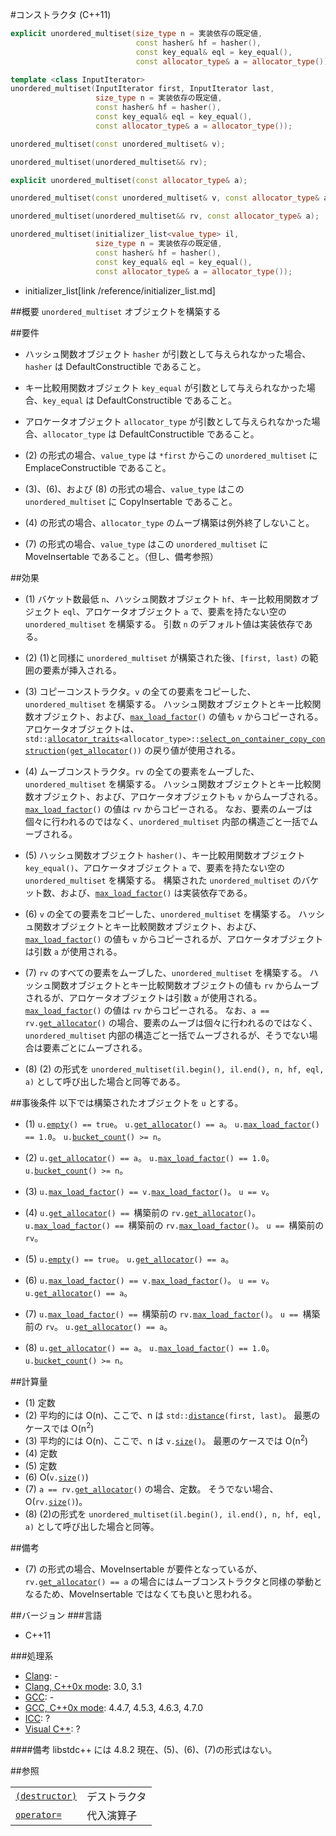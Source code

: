 #コンストラクタ (C++11)
```cpp
explicit unordered_multiset(size_type n = 実装依存の既定値,
                            const hasher& hf = hasher(),
                            const key_equal& eql = key_equal(),
                            const allocator_type& a = allocator_type());  // (1)

template <class InputIterator>
unordered_multiset(InputIterator first, InputIterator last,
                   size_type n = 実装依存の既定値,
                   const hasher& hf = hasher(),
                   const key_equal& eql = key_equal(),
                   const allocator_type& a = allocator_type());           // (2)

unordered_multiset(const unordered_multiset& v);                          // (3)

unordered_multiset(unordered_multiset&& rv);                              // (4)

explicit unordered_multiset(const allocator_type& a);                     // (5)

unordered_multiset(const unordered_multiset& v, const allocator_type& a); // (6)

unordered_multiset(unordered_multiset&& rv, const allocator_type& a);     // (7)

unordered_multiset(initializer_list<value_type> il,
                   size_type n = 実装依存の既定値,
                   const hasher& hf = hasher(),
                   const key_equal& eql = key_equal(),
                   const allocator_type& a = allocator_type());           // (8)
```
* initializer_list[link /reference/initializer_list.md]

##概要
`unordered_multiset` オブジェクトを構築する


##要件
- ハッシュ関数オブジェクト `hasher` が引数として与えられなかった場合、`hasher` は DefaultConstructible であること。

- キー比較用関数オブジェクト `key_equal` が引数として与えられなかった場合、`key_equal` は DefaultConstructible であること。

- アロケータオブジェクト `allocator_type` が引数として与えられなかった場合、`allocator_type` は DefaultConstructible であること。

- (2) の形式の場合、`value_type` は `*first` からこの `unordered_multiset` に EmplaceConstructible であること。

- (3)、(6)、および (8) の形式の場合、`value_type` はこの `unordered_multiset` に CopyInsertable であること。

- (4) の形式の場合、`allocator_type` のムーブ構築は例外終了しないこと。

- (7) の形式の場合、`value_type` はこの `unordered_multiset` に MoveInsertable であること。（但し、備考参照）


##効果

- (1)	バケット数最低 `n`、ハッシュ関数オブジェクト `hf`、キー比較用関数オブジェクト `eql`、アロケータオブジェクト `a` で、要素を持たない空の `unordered_multiset` を構築する。
	引数 `n` のデフォルト値は実装依存である。

- (2)	(1)と同様に `unordered_multiset` が構築された後、`[first, last)` の範囲の要素が挿入される。

- (3)	コピーコンストラクタ。`v` の全ての要素をコピーした、`unordered_multiset` を構築する。
	ハッシュ関数オブジェクトとキー比較関数オブジェクト、および、[`max_load_factor`](./max_load_factor.md)`()` の値も `v` からコピーされる。
	アロケータオブジェクトは、`std::`[`allocator_traits`](/reference/memory/allocator_traits.md)`<allocator_type>::`[`select_on_container_copy_construction`](/reference/memory/allocator_traits/select_on_container_copy_construction.md)`(`[`get_allocator`](./get_allocator.md)`())` の戻り値が使用される。

- (4)	ムーブコンストラクタ。`rv` の全ての要素をムーブした、`unordered_multiset` を構築する。
	ハッシュ関数オブジェクトとキー比較関数オブジェクト、および、アロケータオブジェクトも `v` からムーブされる。
	[`max_load_factor`](./max_load_factor.md)`()` の値は `rv` からコピーされる。
	なお、要素のムーブは個々に行われるのではなく、`unordered_multiset` 内部の構造ごと一括でムーブされる。

- (5)	ハッシュ関数オブジェクト `hasher()`、キー比較用関数オブジェクト `key_equal()`、アロケータオブジェクト `a` で、要素を持たない空の `unordered_multiset` を構築する。
	構築された `unordered_multiset` のバケット数、および、[`max_load_factor`](./max_load_factor.md)`()` は実装依存である。

- (6)	`v` の全ての要素をコピーした、`unordered_multiset` を構築する。
	ハッシュ関数オブジェクトとキー比較関数オブジェクト、および、[`max_load_factor`](./max_load_factor.md)`()` の値も `v` からコピーされるが、アロケータオブジェクトは引数 `a` が使用される。

- (7)	`rv` のすべての要素をムーブした、`unordered_multiset` を構築する。
	ハッシュ関数オブジェクトとキー比較関数オブジェクトの値も `rv` からムーブされるが、アロケータオブジェクトは引数 `a` が使用される。
	[`max_load_factor`](./max_load_factor.md)`()` の値は `rv` からコピーされる。
	なお、`a == rv.`[`get_allocator`](./get_allocator.md)`()` の場合、要素のムーブは個々に行われるのではなく、`unordered_multiset` 内部の構造ごと一括でムーブされるが、そうでない場合は要素ごとにムーブされる。

- (8)	(2) の形式を `unordered_multiset(il.begin(), il.end(), n, hf, eql, a)` として呼び出した場合と同等である。


##事後条件
以下では構築されたオブジェクトを `u` とする。

- (1) `u.`[`empty`](./empty.md)`() == true`。
	`u.`[`get_allocator`](./get_allocator.md)`() == a`。
	`u.`[`max_load_factor`](./max_load_factor.md)`() == 1.0`。
	`u.`[`bucket_count`](./bucket_count.md)`() >= n`。

- (2) `u.`[`get_allocator`](./get_allocator.md)`() == a`。
	`u.`[`max_load_factor`](./max_load_factor.md)`() == 1.0`。
	`u.`[`bucket_count`](./bucket_count.md)`() >= n`。

- (3) `u.`[`max_load_factor`](./max_load_factor.md)`() == v.`[`max_load_factor`](./max_load_factor.md)`()`。
	`u == v`。

- (4) `u.`[`get_allocator`](./get_allocator.md)`() == `構築前の `rv.`[`get_allocator`](./get_allocator.md)`()`。
	`u.`[`max_load_factor`](./max_load_factor.md)`() == `構築前の `rv.`[`max_load_factor`](./max_load_factor.md)`()`。
	`u == `構築前の `rv`。

- (5) `u.`[`empty`](./empty.md)`() == true`。
	`u.`[`get_allocator`](./get_allocator.md)`() == a`。

- (6) `u.`[`max_load_factor`](./max_load_factor.md)`() == v.`[`max_load_factor`](./max_load_factor.md)`()`。
	`u == v`。
	`u.`[`get_allocator`](./get_allocator.md)`() == a`。

- (7) `u.`[`max_load_factor`](./max_load_factor.md)`() == `構築前の `rv.`[`max_load_factor`](./max_load_factor.md)`()`。
	`u == `構築前の `rv`。
	`u.`[`get_allocator`](./get_allocator.md)`() == a`。

- (8) `u.`[`get_allocator`](./get_allocator.md)`() == a`。
	`u.`[`max_load_factor`](./max_load_factor.md)`() == 1.0`。
	`u.`[`bucket_count`](./bucket_count.md)`() >= n`。


##計算量
- (1)	定数
- (2)	平均的には O(n)、ここで、n は `std::`[`distance`](/reference/iterator/distance.md)`(first, last)`。
	最悪のケースでは O(n<sup>2</sup>)
- (3)	平均的には O(n)、ここで、n は `v.`[`size`](./size.md)`()`。
	最悪のケースでは O(n<sup>2</sup>)
- (4)	定数
- (5)	定数
- (6)	O(`v.`[`size`](./size.md)`()`)
- (7)	`a == rv.`[`get_allocator`](./get_allocator.md)`()` の場合、定数。
	そうでない場合、O(`rv.`[`size`](./size.md)`()`)。
- (8)	(2)の形式を `unordered_multiset(il.begin(), il.end(), n, hf, eql, a)` として呼び出した場合と同等。


##備考
- (7) の形式の場合、MoveInsertable が要件となっているが、`rv.`[`get_allocator`](./get_allocator.md)`() == a` の場合にはムーブコンストラクタと同様の挙動となるため、MoveInsertable ではなくても良いと思われる。


##バージョン
###言語
- C++11

###処理系
- [Clang](/implementation.md#clang): -
- [Clang, C++0x mode](/implementation.md#clang): 3.0, 3.1
- [GCC](/implementation.md#gcc): -
- [GCC, C++0x mode](/implementation.md#gcc): 4.4.7, 4.5.3, 4.6.3, 4.7.0
- [ICC](/implementation.md#icc): ?
- [Visual C++](/implementation.md#visual_cpp): ?

####備考
libstdc++ には 4.8.2 現在、(5)、(6)、(7)の形式はない。


##参照

|                                            |              |
|--------------------------------------------|--------------|
| [`(destructor)`](./-unordered_multiset.md) | デストラクタ |
| [`operator=`](./op_assign.md)              | 代入演算子   |

